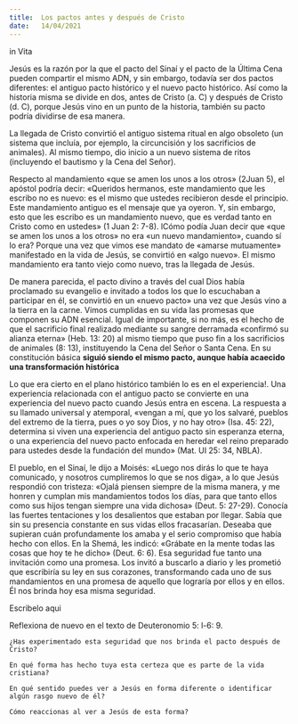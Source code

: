 ```yaml
---
title:  Los pactos antes y después de Cristo
date:   14/04/2021
---
```


in Vita

Jesús es la razón por la que el pacto del Sinaí y el pacto de la Última Cena pueden compartir el mismo ADN, y sin embargo, todavía ser dos pactos diferentes: el antiguo pacto histórico y el nuevo pacto histórico. Así como la historia misma se divide en dos, antes de Cristo (a. C) y después de Cristo (d. C), porque Jesús vino en un punto de la historia, también su pacto podría dividirse de esa manera.

La llegada de Cristo convirtió el antiguo sistema ritual en algo obsoleto (un sistema que incluía, por ejemplo, la circuncisión y los sacrificios de animales). Al mismo tiempo, dio inicio a un nuevo sistema de ritos (incluyendo el bautismo y la Cena del Señor).

Respecto al mandamiento «que se amen los unos a los otros» (2Juan 5), el apóstol podría decir: «Queridos hermanos, este mandamiento que les escribo no es nuevo: es el mismo que ustedes recibieron desde el principio. Este mandamiento antiguo es el mensaje que ya oyeron. Y, sin embargo, esto que les escribo es un mandamiento nuevo, que es verdad tanto en Cristo como en ustedes» (1 Juan 2: 7-8). lCómo podía Juan decir que «que se amen los unos a los otros» no era «un nuevo mandamiento», cuando sí lo era? Porque una vez que vimos ese mandato de «amarse mutuamente» manifestado en la vida de Jesús, se convirtió en «algo nuevo». El mismo mandamiento era tanto viejo como nuevo, tras la llegada de Jesús.

De manera parecida, el pacto divino a través del cual Dios había proclamado su evangelio e invitado a todos los que lo escuchaban a participar en él, se convirtió en un «nuevo pacto» una vez que Jesús vino a la tierra en la carne. Vimos cumplidas en su vida las promesas que componen su ADN esencial. Igual de importante, si no más, es el hecho de que el sacrificio final realizado mediante su sangre derramada «confirmó su alianza eterna» (Heb. 13: 20) al mismo tiempo que puso fin a los sacrificios de animales (8: 13), instituyendo la Cena del Señor o Santa Cena. En su constitución básica **siguió siendo el mismo pacto, aunque había acaecido una transformación histórica**

Lo que era cierto en el plano histórico también lo es en el experiencia!. Una experiencia relacionada con el antiguo pacto se convierte en una experiencia del nuevo pacto cuando Jesús entra en escena. La respuesta a su llamado universal y atemporal, «vengan a mí, que yo los salvaré, pueblos del extremo de la tierra, pues o yo soy Dios, y no hay otro» (Isa. 45: 22), determina si viven una experiencia del antiguo pacto sin esperanza eterna, o una experiencia del nuevo pacto enfocada en heredar «el reino preparado para ustedes desde la fundación del mundo» (Mat. UI 25: 34, NBLA).

El pueblo, en el Sinaí, le dijo a Moisés: «Luego nos dirás lo que te haya comunicado, y nosotros cumpliremos lo que se nos diga», a lo que Jesús respondió con tristeza: «Ojalá piensen siempre de la misma manera, y me honren y cumplan mis mandamientos todos los días, para que tanto ellos como sus hijos tengan siempre una vida dichosa» (Deut. 5: 27-29). Conocía las fuertes tentaciones y los desalientos que estaban por llegar. Sabía que sin su presencia constante en sus vidas ellos fracasarían. Deseaba que supieran cuán profundamente los amaba y el serio compromiso que había hecho con ellos. En la Shemá, les indicó: «Grábate en la mente todas las cosas que hoy te he dicho» (Deut. 6: 6). Esa seguridad fue tanto una invitación como una promesa. Los invitó a buscarlo a diario y les prometió que escribiría su ley en sus corazones, transformando cada uno de sus mandamientos en una promesa de aquello que lograría por ellos y en ellos. Él nos brinda hoy esa misma seguridad.

Escribelo aqui

Reflexiona de nuevo en el texto de Deuteronomio 5: l-6: 9.

`¿Has experimentado esta seguridad que nos brinda el pacto después de Cristo?`

`En qué forma has hecho tuya esta certeza que es parte de la vida cristiana?`

`En qué sentido puedes ver a Jesús en forma diferente o identificar algún rasgo nuevo de él?`

`Cómo reaccionas al ver a Jesús de esta forma?`
